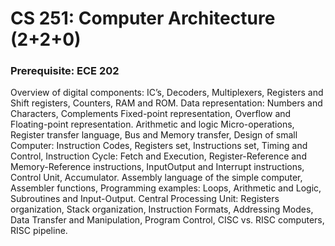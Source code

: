 # CS 251: Computer Architecture (2+2+0)
### Prerequisite: ECE 202
Overview of digital components: IC’s, Decoders, Multiplexers, Registers and Shift registers,
Counters, RAM and ROM. Data representation: Numbers and Characters, Complements
Fixed-point representation, Overflow and Floating-point representation. Arithmetic and logic
Micro-operations, Register transfer language, Bus and Memory transfer, Design of small
Computer: Instruction Codes, Registers set, Instructions set, Timing and Control, Instruction
Cycle: Fetch and Execution, Register-Reference and Memory-Reference instructions, InputOutput and Interrupt instructions, Control Unit, Accumulator. Assembly language of the
simple computer, Assembler functions, Programming examples: Loops, Arithmetic and Logic,
Subroutines and Input-Output. Central Processing Unit: Registers organization, Stack
organization, Instruction Formats, Addressing Modes, Data Transfer and Manipulation,
Program Control, CISC vs. RISC computers, RISC pipeline. 
